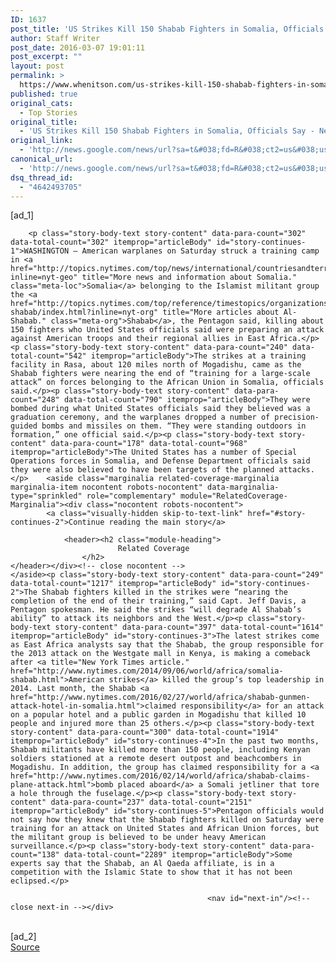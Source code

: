 ```yaml
---
ID: 1637
post_title: 'US Strikes Kill 150 Shabab Fighters in Somalia, Officials Say &#8211; New York Times'
author: Staff Writer
post_date: 2016-03-07 19:01:11
post_excerpt: ""
layout: post
permalink: >
  https://www.whenitson.com/us-strikes-kill-150-shabab-fighters-in-somalia-officials-say-new-york-times/
published: true
original_cats:
  - Top Stories
original_title:
  - 'US Strikes Kill 150 Shabab Fighters in Somalia, Officials Say - New York Times'
original_link:
  - 'http://news.google.com/news/url?sa=t&#038;fd=R&#038;ct2=us&#038;usg=AFQjCNEtQaKzHlcxBOl_ERHFOJ6c8znf5Q&#038;clid=c3a7d30bb8a4878e06b80cf16b898331&#038;cid=52779059192611&#038;ei=9c_dVsDeH9iphQHn8aXoBQ&#038;url=http://www.nytimes.com/2016/03/08/world/africa/us-strikes-kill-150-shabab-fighters-in-somalia-officials-say.html'
canonical_url:
  - 'http://news.google.com/news/url?sa=t&#038;fd=R&#038;ct2=us&#038;usg=AFQjCNEtQaKzHlcxBOl_ERHFOJ6c8znf5Q&#038;clid=c3a7d30bb8a4878e06b80cf16b898331&#038;cid=52779059192611&#038;ei=9c_dVsDeH9iphQHn8aXoBQ&#038;url=http://www.nytimes.com/2016/03/08/world/africa/us-strikes-kill-150-shabab-fighters-in-somalia-officials-say.html'
dsq_thread_id:
  - "4642493705"
---
```

 [ad_1]
<br><div id="story-body" readability="86.490215264188">

        
        
        

        

            
        
        <p class="story-body-text story-content" data-para-count="302" data-total-count="302" itemprop="articleBody" id="story-continues-1">WASHINGTON — American warplanes on Saturday struck a training camp in <a href="http://topics.nytimes.com/top/news/international/countriesandterritories/somalia/index.html?inline=nyt-geo" title="More news and information about Somalia." class="meta-loc">Somalia</a> belonging to the Islamist militant group the <a href="http://topics.nytimes.com/top/reference/timestopics/organizations/s/al-shabab/index.html?inline=nyt-org" title="More articles about Al-Shabab." class="meta-org">Shabab</a>, the Pentagon said, killing about 150 fighters who United States officials said were preparing an attack against American troops and their regional allies in East Africa.</p><p class="story-body-text story-content" data-para-count="240" data-total-count="542" itemprop="articleBody">The strikes at a training facility in Rasa, about 120 miles north of Mogadishu, came as the Shabab fighters were nearing the end of “training for a large-scale attack” on forces belonging to the African Union in Somalia, officials said.</p><p class="story-body-text story-content" data-para-count="248" data-total-count="790" itemprop="articleBody">They were bombed during what United States officials said they believed was a graduation ceremony, and the warplanes dropped a number of precision-guided bombs and missiles on them. “They were standing outdoors in formation,” one official said.</p><p class="story-body-text story-content" data-para-count="178" data-total-count="968" itemprop="articleBody">The United States has a number of Special Operations forces in Somalia, and Defense Department officials said they were also believed to have been targets of the planned attacks.</p>    <aside class="marginalia related-coverage-marginalia marginalia-item nocontent robots-nocontent" data-marginalia-type="sprinkled" role="complementary" module="RelatedCoverage-Marginalia"><div class="nocontent robots-nocontent">
            <a class="visually-hidden skip-to-text-link" href="#story-continues-2">Continue reading the main story</a>

                <header><h2 class="module-heading">
                            Related Coverage
                    </h2>
    </header></div><!-- close nocontent -->
    </aside><p class="story-body-text story-content" data-para-count="249" data-total-count="1217" itemprop="articleBody" id="story-continues-2">The Shabab fighters killed in the strikes were “nearing the completion of the end of their training,” said Capt. Jeff Davis, a Pentagon spokesman. He said the strikes “will degrade Al Shabab’s ability” to attack its neighbors and the West.</p><p class="story-body-text story-content" data-para-count="397" data-total-count="1614" itemprop="articleBody" id="story-continues-3">The latest strikes come as East Africa analysts say that the Shabab, the group responsible for the 2013 attack on the Westgate mall in Kenya, is making a comeback after <a title="New York Times article." href="http://www.nytimes.com/2014/09/06/world/africa/somalia-shabab.html">American strikes</a> killed the group’s top leadership in 2014. Last month, the Shabab <a href="http://www.nytimes.com/2016/02/27/world/africa/shabab-gunmen-attack-hotel-in-somalia.html">claimed responsibility</a> for an attack on a popular hotel and a public garden in Mogadishu that killed 10 people and injured more than 25 others.</p><p class="story-body-text story-content" data-para-count="300" data-total-count="1914" itemprop="articleBody" id="story-continues-4">In the past two months, Shabab militants have killed more than 150 people, including Kenyan soldiers stationed at a remote desert outpost and beachcombers in Mogadishu. In addition, the group has claimed responsibility for a <a href="http://www.nytimes.com/2016/02/14/world/africa/shabab-claims-plane-attack.html">bomb placed aboard</a> a Somali jetliner that tore a hole through the fuselage.</p><p class="story-body-text story-content" data-para-count="237" data-total-count="2151" itemprop="articleBody" id="story-continues-5">Pentagon officials would not say how they knew that the Shabab fighters killed on Saturday were training for an attack on United States and African Union forces, but the militant group is believed to be under heavy American surveillance.</p><p class="story-body-text story-content" data-para-count="138" data-total-count="2289" itemprop="articleBody">Some experts say that the Shabab, an Al Qaeda affiliate, is in a competition with the Islamic State to show that it has not been eclipsed.</p>
        
                                                <nav id="next-in"/><!-- close next-in --></div>
<br>[ad_2]
<br><a href="http://news.google.com/news/url?sa=t&#038;fd=R&#038;ct2=us&#038;usg=AFQjCNEtQaKzHlcxBOl_ERHFOJ6c8znf5Q&#038;clid=c3a7d30bb8a4878e06b80cf16b898331&#038;cid=52779059192611&#038;ei=9c_dVsDeH9iphQHn8aXoBQ&#038;url=http://www.nytimes.com/2016/03/08/world/africa/us-strikes-kill-150-shabab-fighters-in-somalia-officials-say.html">Source </a>